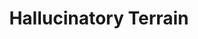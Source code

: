 ---
title: "Hallucinatory Terrain"

spell:
  schools:
    - name:        "Illusion"
      subschools:  ["Glamer"]
      descriptors: []
  classes:
    - name:  "Bard"
      abbr:  "Brd"
      level: 4
    - name:  "Sorcerer/Wizard"
      abbr:  "Sor/Wiz"
      level: 4
  components:         [V, S, M]
  castingTime:        "10 minutes"
  range:              "Long (400 ft. + 40 ft./level)"
  area:               "One 30-ft. cube/level (S)"
  duration:           "2 hours/level"
  dismissable:        true
  savingThrow:        "Will disbelief (if interacted with)"
  spellResistance:    "No"
  materialComponents: ["A stone, a twig, and a bit of green plant."]
  description:        |
    You make natural terrain look, sound, and smell like some other sort of natural terrain. Structures, equipment, and creatures within the area are not hidden or changed in appearance.
---